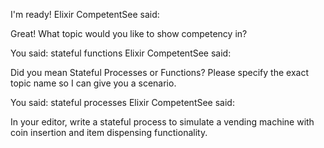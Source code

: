 I'm ready!
Elixir CompetentSee said:

Great! What topic would you like to show competency in?

You said:
stateful functions
Elixir CompetentSee said:

Did you mean Stateful Processes or Functions? Please specify the exact topic name so I can give you a scenario.

You said:
stateful processes
Elixir CompetentSee said:

In your editor, write a stateful process to simulate a vending machine with coin insertion and item dispensing functionality.
